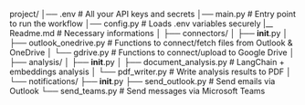 project/
│── .env                      # All your API keys and secrets
│── main.py                    # Entry point to run the workflow
│── config.py                  # Loads .env variables securely
|__ Readme.md                 # Necessary informations
│
├── connectors/
│    ├── __init__.py
│    ├── outlook_onedrive.py  # Functions to connect/fetch files from Outlook & OneDrive
│    └── gdrive.py             # Functions to connect/upload to Google Drive
│
├── analysis/
│    ├── __init__.py
│    ├── document_analysis.py  # LangChain + embeddings analysis
│    └── pdf_writer.py         # Write analysis results to PDF
│
└── notifications/
     ├── __init__.py
     ├── send_outlook.py       # Send emails via Outlook
     └── send_teams.py         # Send messages via Microsoft Teams
